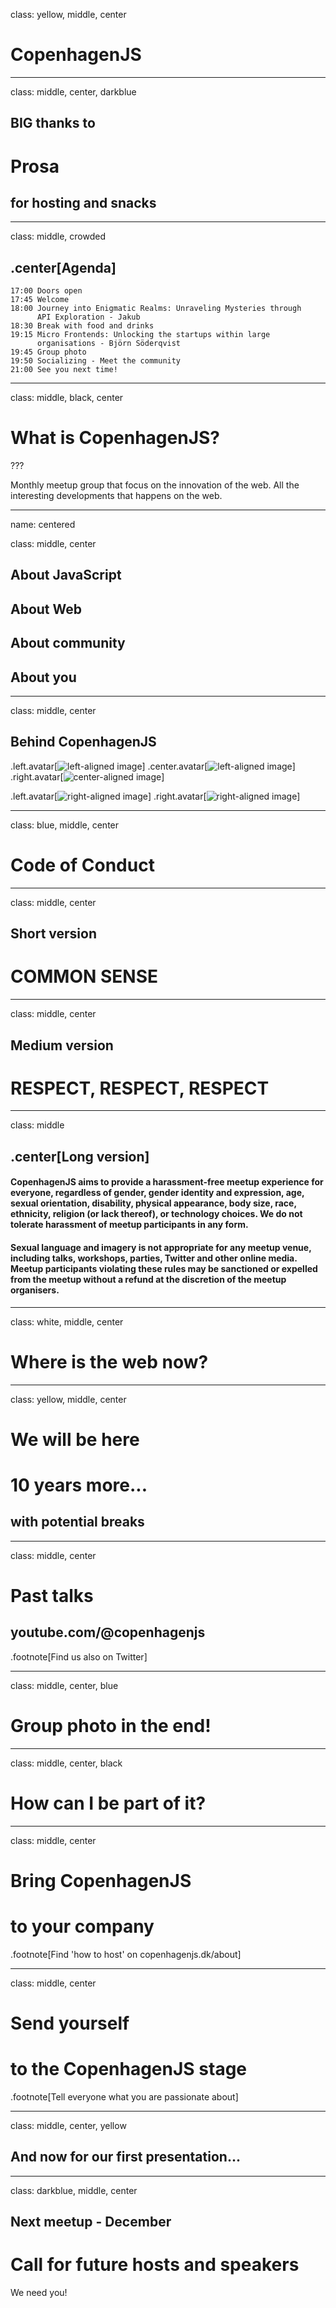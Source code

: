 class: yellow, middle, center

# CopenhagenJS

---

class: middle, center, darkblue

## BIG thanks to

# Prosa

## for hosting and snacks

---

class: middle, crowded

## .center[Agenda]

```
17:00 Doors open
17:45 Welcome
18:00 Journey into Enigmatic Realms: Unraveling Mysteries through 
      API Exploration - Jakub
18:30 Break with food and drinks
19:15 Micro Frontends: Unlocking the startups within large 
      organisations - Björn Söderqvist
19:45 Group photo
19:50 Socializing - Meet the community
21:00 See you next time!
```

---

class: middle, black, center

# What is CopenhagenJS?

???

Monthly meetup group that focus on the innovation of the web. All the interesting
developments that happens on the web.

---

name: centered

class: middle, center

## About JavaScript

## About Web

## About community

## About you

---

class: middle, center

## Behind CopenhagenJS

.left.avatar[![left-aligned image](zoey.png)]
.center.avatar[![left-aligned image](jonathan.png)]
.right.avatar[![center-aligned image](svetlana.jpg)]

.left.avatar[![right-aligned image](john.jpg)]
.right.avatar[![right-aligned image](you.png)]

---

class: blue, middle, center

# Code of Conduct

---

class: middle, center

## Short version

# COMMON SENSE

---

class: middle, center

## Medium version

# RESPECT, RESPECT, RESPECT

---

class: middle

## .center[Long version]

#### CopenhagenJS aims to provide a harassment-free meetup experience for everyone, regardless of gender, gender identity and expression, age, sexual orientation, disability, physical appearance, body size, race, ethnicity, religion (or lack thereof), or technology choices. We do not tolerate harassment of meetup participants in any form.

#### Sexual language and imagery is not appropriate for any meetup venue, including talks, workshops, parties, Twitter and other online media. Meetup participants violating these rules may be sanctioned or expelled from the meetup without a refund at the discretion of the meetup organisers.

---

class: white, middle, center

# Where is the web now?

---

class: yellow, middle, center

# We will be here

# 10 years more...

## with potential breaks

---

class: middle, center

# Past talks

## youtube.com/@copenhagenjs

.footnote[Find us also on Twitter]

---

class: middle, center, blue

# Group photo in the end!

---

class: middle, center, black

# How can I be part of it?

---

class: middle, center

# Bring CopenhagenJS

# to your company

.footnote[Find 'how to host' on copenhagenjs.dk/about]

---

class: middle, center

# Send yourself

# to the CopenhagenJS stage

.footnote[Tell everyone what you are passionate about]

---

class: middle, center, yellow

## And now for our first presentation...

---

class: darkblue, middle, center

## Next meetup - December

# Call for future hosts and speakers

We need you!
